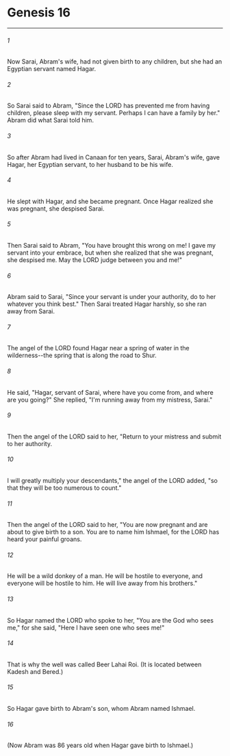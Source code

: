 # Genesis 16
***



###### 1 
Now Sarai, Abram's wife, had not given birth to any children, but she had an Egyptian servant named Hagar. 

###### 2 
So Sarai said to Abram, "Since the LORD has prevented me from having children, please sleep with my servant. Perhaps I can have a family by her." Abram did what Sarai told him. 

###### 3 
So after Abram had lived in Canaan for ten years, Sarai, Abram's wife, gave Hagar, her Egyptian servant, to her husband to be his wife. 

###### 4 
He slept with Hagar, and she became pregnant. Once Hagar realized she was pregnant, she despised Sarai. 

###### 5 
Then Sarai said to Abram, "You have brought this wrong on me! I gave my servant into your embrace, but when she realized that she was pregnant, she despised me. May the LORD judge between you and me!" 

###### 6 
Abram said to Sarai, "Since your servant is under your authority, do to her whatever you think best." Then Sarai treated Hagar harshly, so she ran away from Sarai. 

###### 7 
The angel of the LORD found Hagar near a spring of water in the wilderness--the spring that is along the road to Shur. 

###### 8 
He said, "Hagar, servant of Sarai, where have you come from, and where are you going?" She replied, "I'm running away from my mistress, Sarai." 

###### 9 
Then the angel of the LORD said to her, "Return to your mistress and submit to her authority. 

###### 10 
I will greatly multiply your descendants," the angel of the LORD added, "so that they will be too numerous to count." 

###### 11 
Then the angel of the LORD said to her, "You are now pregnant and are about to give birth to a son. You are to name him Ishmael, for the LORD has heard your painful groans. 

###### 12 
He will be a wild donkey of a man. He will be hostile to everyone, and everyone will be hostile to him. He will live away from his brothers." 

###### 13 
So Hagar named the LORD who spoke to her, "You are the God who sees me," for she said, "Here I have seen one who sees me!" 

###### 14 
That is why the well was called Beer Lahai Roi. (It is located between Kadesh and Bered.) 

###### 15 
So Hagar gave birth to Abram's son, whom Abram named Ishmael. 

###### 16 
(Now Abram was 86 years old when Hagar gave birth to Ishmael.)
